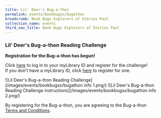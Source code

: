 ```yaml
---
title: Lil' Deer's Bug-a-thon
permalink: events/bookbugsx/bugathon
breadcrumb: Book Bugs Explorers of Stories Past
collection_name: events
third_nav_title: Book Bugs Explorers of Stories Past
---
```


### Lil' Deer's Bug-a-thon Reading Challenge

**Registration for the Bug-a-thon has begun!**<br>

Click <a href="http://nlb.gov.sg/mylibrary" target="_blank" rel="noopener noreferrer">here</a> to log in to your myLibrary ID and register for the challenge!<br>
If you don't have a myLibrary ID, click <a href="http://account.nlb.gov.sg/" target="_blank" rel="noopener noreferrer">here</a> to register for one.

![Lil Deer's Bug-a-thon Reading Challenge](/images/events/bookbugsx/bugathon info 1.png/)
![Lil Deer's Bug-a-thon Reading Challenge instructions](/images/events/bookbugsx/bugathon info 2.png/)

By registering for the Bug-a-thon, you are agreeing to the Bug-a-thon <a href="/events/bookbugsx/bugathon/termsandconditions" target="_blank" rel="noopener noreferrer">Terms and Conditions</a>.
